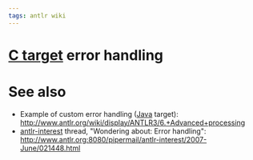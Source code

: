 ```yaml
---
tags: antlr wiki
---
```


# [C target](/wiki/C_target) error handling

# See also

-   Example of custom error handling ([Java](/wiki/Java) target): <http://www.antlr.org/wiki/display/ANTLR3/6.+Advanced+processing>
-   [antlr-interest](/wiki/antlr-interest) thread, "Wondering about: Error handling": <http://www.antlr.org:8080/pipermail/antlr-interest/2007-June/021448.html>
